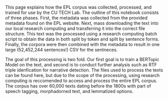 This page explains how the EPL corpus was collected, processed, and trained for use by the CU TECH Lab. The outline of this notebook consists of three phases. First, the metadata was collected from the provided metadata found on the EPL website. Next, mass downloading the text into our local research computing and transferring it into the correct file structure. This text was the processed using a research computing batch script to obtain the data in both split by token and split by sentence forms. Finally, the corpora were then combined with the metadata to result in one large (52,452,244 sentences!) CSV for the sentneces.

The goal of this processing is two fold. Our first goal is to train a BERTopic Model on the text, and second is to conduct further analysis such as RTF triple idenfication for narrative detection. The files used to process the texts can be found here, but due to the scope of the processing, using research computing is reccomended to access and process the entire EPL corpus. The corpus has over 60,000 texts dating before the 1800s with part of speech tagging, morphadorned text, and lemmatized options.
